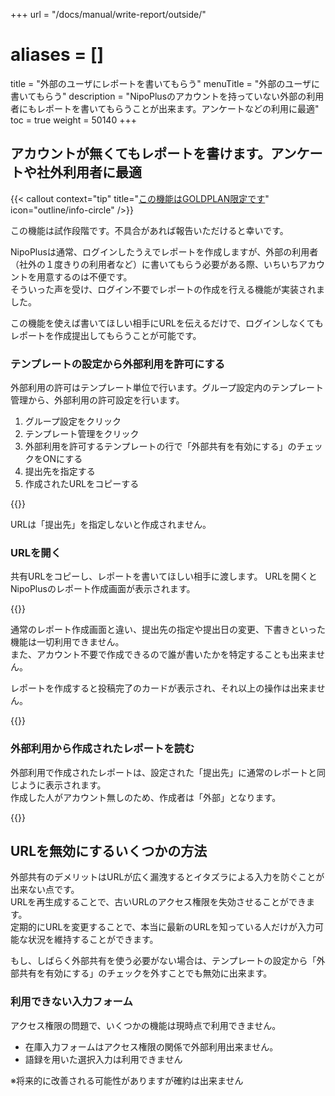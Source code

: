 +++
url = "/docs/manual/write-report/outside/"
# aliases = []
title = "外部のユーザにレポートを書いてもらう"
menuTitle = "外部のユーザに書いてもらう"
description = "NipoPlusのアカウントを持っていない外部の利用者にもレポートを書いてもらうことが出来ます。アンケートなどの利用に最適"
toc = true
weight = 50140
+++

## アカウントが無くてもレポートを書けます。アンケートや社外利用者に最適

{{< callout context="tip" title="[この機能はGOLDPLAN限定です](/docs/price/_about/#fee)" icon="outline/info-circle" />}}

この機能は試作段階です。不具合があれば報告いただけると幸いです。

NipoPlusは通常、ログインしたうえでレポートを作成しますが、外部の利用者（社外の１度きりの利用者など）に書いてもらう必要がある際、いちいちアカウントを用意するのは不便です。  
そういった声を受け、ログイン不要でレポートの作成を行える機能が実装されました。

この機能を使えば書いてほしい相手にURLを伝えるだけで、ログインしなくてもレポートを作成提出してもらうことが可能です。

### テンプレートの設定から外部利用を許可にする

外部利用の許可はテンプレート単位で行います。グループ設定内のテンプレート管理から、外部利用の許可設定を行います。

1. グループ設定をクリック
2. テンプレート管理をクリック
3. 外部利用を許可するテンプレートの行で「外部共有を有効にする」のチェックをONにする
4. 提出先を指定する
5. 作成されたURLをコピーする

{{<iTablet filename="img/share" msg="外部利用はテンプレート単位で設定できます" alice="ok">}}

URLは「提出先」を指定しないと作成されません。

### URLを開く

共有URLをコピーし、レポートを書いてほしい相手に渡します。
URLを開くとNipoPlusのレポート作成画面が表示されます。

{{<icatch filename="img/write" msg="NipoPlusで作ったテンプレートがそのまま使えるよ" alice="tablet">}}

通常のレポート作成画面と違い、提出先の指定や提出日の変更、下書きといった機能は一切利用できません。  
また、アカウント不要で作成できるので誰が書いたかを特定することも出来ません。

レポートを作成すると投稿完了のカードが表示され、それ以上の操作は出来ません。

{{<icatch filename="img/posted" msg="レポート提出後は何もできません" alice="here">}}

### 外部利用から作成されたレポートを読む

外部利用で作成されたレポートは、設定された「提出先」に通常のレポートと同じように表示されます。  
作成した人がアカウント無しのため、作成者は「外部」となります。

{{<iTablet filename="img/read" msg="提出者が「外部」になるよ" alice="ok">}}

## URLを無効にするいくつかの方法

外部共有のデメリットはURLが広く漏洩するとイタズラによる入力を防ぐことが出来ない点です。  
URLを再生成することで、古いURLのアクセス権限を失効させることができます。  
定期的にURLを変更することで、本当に最新のURLを知っている人だけが入力可能な状況を維持することができます。

もし、しばらく外部共有を使う必要がない場合は、テンプレートの設定から「外部共有を有効にする」のチェックを外すことでも無効に出来ます。

### 利用できない入力フォーム

アクセス権限の問題で、いくつかの機能は現時点で利用できません。

- 在庫入力フォームはアクセス権限の関係で外部利用出来ません。
- 語録を用いた選択入力は利用できません

※将来的に改善される可能性がありますが確約は出来ません
